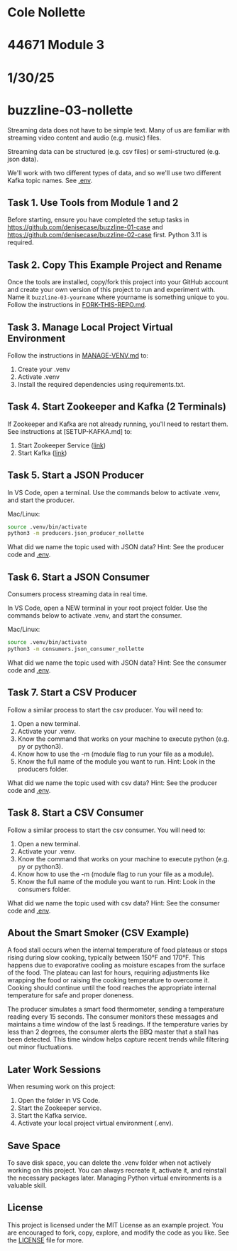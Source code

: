 # Cole Nollette
# 44671 Module 3
# 1/30/25
# buzzline-03-nollette


Streaming data does not have to be simple text.
Many of us are familiar with streaming video content and audio (e.g. music) files. 

Streaming data can be structured (e.g. csv files) or
semi-structured (e.g. json data). 

We'll work with two different types of data, and so we'll use two different Kafka topic names. 
See [.env](.env). 


## Task 1. Use Tools from Module 1 and 2

Before starting, ensure you have completed the setup tasks in <https://github.com/denisecase/buzzline-01-case> and <https://github.com/denisecase/buzzline-02-case> first. 
Python 3.11 is required. 

## Task 2. Copy This Example Project and Rename

Once the tools are installed, copy/fork this project into your GitHub account
and create your own version of this project to run and experiment with.
Name it `buzzline-03-yourname` where yourname is something unique to you.
Follow the instructions in [FORK-THIS-REPO.md](https://github.com/denisecase/buzzline-01-case/blob/main/docs/FORK-THIS-REPO.md).
    

## Task 3. Manage Local Project Virtual Environment

Follow the instructions in [MANAGE-VENV.md](https://github.com/denisecase/buzzline-01-case/blob/main/docs/MANAGE-VENV.md) to:
1. Create your .venv
2. Activate .venv
3. Install the required dependencies using requirements.txt.

## Task 4. Start Zookeeper and Kafka (2 Terminals)

If Zookeeper and Kafka are not already running, you'll need to restart them.
See instructions at [SETUP-KAFKA.md] to:

1. Start Zookeeper Service ([link](https://github.com/denisecase/buzzline-02-case/blob/main/docs/SETUP-KAFKA.md#step-7-start-zookeeper-service-terminal-1))
2. Start Kafka ([link](https://github.com/denisecase/buzzline-02-case/blob/main/docs/SETUP-KAFKA.md#step-8-start-kafka-terminal-2))

## Task 5. Start a JSON Producer

In VS Code, open a terminal.
Use the commands below to activate .venv, and start the producer. 


Mac/Linux:
```zsh
source .venv/bin/activate
python3 -m producers.json_producer_nollette
```

What did we name the topic used with JSON data? 
Hint: See the producer code and [.env](.env).

## Task 6. Start a JSON Consumer

Consumers process streaming data in real time.

In VS Code, open a NEW terminal in your root project folder. 
Use the commands below to activate .venv, and start the consumer. 


Mac/Linux:
```zsh
source .venv/bin/activate
python3 -m consumers.json_consumer_nollette
```

What did we name the topic used with JSON data? 
Hint: See the consumer code and [.env](.env).

## Task 7. Start a CSV Producer

Follow a similar process to start the csv producer. 
You will need to:
1. Open a new terminal. 
2. Activate your .venv.
3. Know the command that works on your machine to execute python (e.g. py or python3).
4. Know how to use the -m (module flag to run your file as a module).
5. Know the full name of the module you want to run. Hint: Look in the producers folder.

What did we name the topic used with csv data? 
Hint: See the producer code and [.env](.env).

## Task 8. Start a CSV Consumer

Follow a similar process to start the csv consumer. 
You will need to:
1. Open a new terminal. 
2. Activate your .venv.
3. Know the command that works on your machine to execute python (e.g. py or python3).
4. Know how to use the -m (module flag to run your file as a module).
5. Know the full name of the module you want to run. Hint: Look in the consumers folder.

What did we name the topic used with csv data? 
Hint: See the consumer code and [.env](.env).

## About the Smart Smoker (CSV Example)

A food stall occurs when the internal temperature of food plateaus or 
stops rising during slow cooking, typically between 150°F and 170°F. 
This happens due to evaporative cooling as moisture escapes from the 
surface of the food. The plateau can last for hours, requiring 
adjustments like wrapping the food or raising the cooking temperature to 
overcome it. Cooking should continue until the food reaches the 
appropriate internal temperature for safe and proper doneness.

The producer simulates a smart food thermometer, sending a temperature 
reading every 15 seconds. The consumer monitors these messages and 
maintains a time window of the last 5 readings. 
If the temperature varies by less than 2 degrees, the consumer alerts 
the BBQ master that a stall has been detected. This time window helps 
capture recent trends while filtering out minor fluctuations.

## Later Work Sessions
When resuming work on this project:
1. Open the folder in VS Code. 
2. Start the Zookeeper service.
3. Start the Kafka service.
4. Activate your local project virtual environment (.env).

## Save Space
To save disk space, you can delete the .venv folder when not actively working on this project.
You can always recreate it, activate it, and reinstall the necessary packages later. 
Managing Python virtual environments is a valuable skill. 

## License
This project is licensed under the MIT License as an example project. 
You are encouraged to fork, copy, explore, and modify the code as you like. 
See the [LICENSE](LICENSE.txt) file for more.
